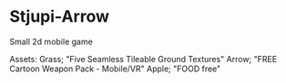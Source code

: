 # Stjupi-Arrow
Small 2d mobile game 

Assets: Grass; "Five Seamless Tileable Ground Textures"
        Arrow; "FREE Cartoon Weapon Pack - Mobile/VR"
        Apple; "FOOD free"